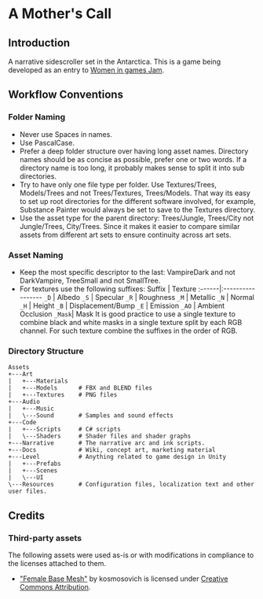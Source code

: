 # A Mother's Call

## Introduction

A narrative sidescroller set in the Antarctica. This is a game being developed as an entry to [Women in games Jam](https://itch.io/jam/women-in-games-jam).

## Workflow Conventions

### Folder Naming

 - Never use Spaces in names.
 - Use PascalCase.
 - Prefer a deep folder structure over having long asset names. Directory names should be as concise as possible, prefer one or two words. If a directory name is too long, it probably makes sense to split it into sub directories.
 - Try to have only one file type per folder. Use Textures/Trees, Models/Trees and not Trees/Textures, Trees/Models. That way its easy to set up root directories for the different software involved, for example, Substance Painter would always be set to save to the Textures directory.
 - Use the asset type for the parent directory: Trees/Jungle, Trees/City not Jungle/Trees, City/Trees. Since it makes it easier to compare similar assets from different art sets to ensure continuity across art sets.
 
### Asset Naming

 - Keep the most specific descriptor to the last: VampireDark and not DarkVampire, TreeSmall and not SmallTree.
 - For textures use the following suffixes:
    Suffix | Texture
    :------|:-----------------
    `_D`   | Albedo
    `_S`   | Specular
    `_R`   | Roughness
    `_M`   | Metallic
    `_N`   | Normal
    `_H`   | Height
    `_B`   | Displacement/Bump
    `_E`   | Emission
    `_AO`  | Ambient Occlusion
    `_Mask`| Mask
    It is good practice to use a single texture to combine black and white masks in a single texture split by each RGB channel. For such texture combine the suffixes in the order of RGB.

### Directory Structure

```
Assets
+---Art
|   +---Materials
|   +---Models      # FBX and BLEND files
|   +---Textures    # PNG files
+---Audio
|   +---Music
|   \---Sound       # Samples and sound effects
+---Code
|   +---Scripts     # C# scripts
|   \---Shaders     # Shader files and shader graphs
+---Narrative       # The narrative arc and ink scripts.
+---Docs            # Wiki, concept art, marketing material
+---Level           # Anything related to game design in Unity
|   +---Prefabs
|   +---Scenes
|   \---UI
\---Resources       # Configuration files, localization text and other user files.
```


## Credits

### Third-party assets

The following assets were used as-is or with modifications in compliance to the licenses attached to them.
 - ["Female Base Mesh"](https://skfb.ly/onVon) by kosmosovich is licensed under [Creative Commons Attribution](http://creativecommons.org/licenses/by/4.0/).

